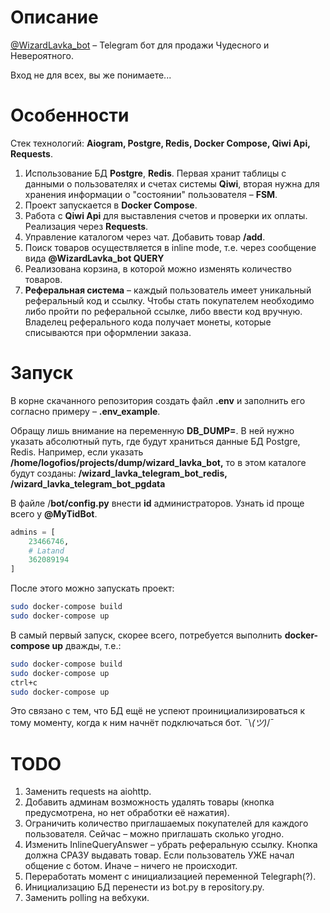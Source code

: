 # Описание

[@WizardLavka_bot](https://t.me/WizardLavka_bot/start) – Telegram бот для продажи Чудесного и Невероятного.

Вход не для всех, вы же понимаете...

# Особенности

Стек технологий: **Aiogram, Postgre, Redis, Docker Compose, Qiwi Api, Requests**. 

1. Использование БД **Postgre**, **Redis**. Первая хранит таблицы с данными о пользователях и счетах системы **Qiwi**, вторая нужна для хранения информации о "состоянии" пользователя – **FSM**.
2. Проект запускается в **Docker Compose**.
3. Работа с **Qiwi Api** для выставления счетов и проверки их оплаты. Реализация через **Requests**. 
4. Управление каталогом через чат. Добавить товар **/add**.
5. Поиск товаров осуществляется в inline mode, т.е. через сообщение вида **@WizardLavka_bot QUERY**
6. Реализована корзина, в которой можно изменять количество товаров.
7. **Реферальная система** – каждый пользователь имеет уникальный реферальный код и ссылку. Чтобы стать покупателем необходимо либо пройти по реферальной ссылке, либо ввести код вручную. Владелец реферального кода получает монеты, которые списываются при оформлении заказа.

# Запуск

В корне скачанного репозитория создать файл **.env** и заполнить его согласно примеру – **.env_example**. 

Обращу лишь внимание на переменную **DB_DUMP=**. В ней нужно указать абсолютный путь, где будут храниться данные БД Postgre, Redis. Например, если указать **/home/logofios/projects/dump/wizard_lavka_bot,** то в этом каталоге будут созданы: **/wizard_lavka_telegram_bot_redis,** **/wizard_lavka_telegram_bot_pgdata**

В файле  /**bot/config.py** внести **id** администраторов. Узнать id проще всего у **@MyTidBot**.

```python
admins = [
    23466746,
    # Latand
    362089194
]
```

После этого можно запускать проект:

```bash
sudo docker-compose build
sudo docker-compose up
```

В самый первый запуск, скорее всего, потребуется выполнить **docker-compose up** дважды, т.е.:

```bash
sudo docker-compose build
sudo docker-compose up
ctrl+c
sudo docker-compose up
```

Это связано с тем, что БД ещё не успеют проинициализироваться к тому моменту, когда к ним начнёт подключаться бот. ¯\\_(ツ)_/¯

# TODO

1. Заменить requests на aiohttp.
2. Добавить админам возможность удалять товары (кнопка предусмотрена, но нет обработки её нажатия).
3. Ограничить количество приглашаемых покупателей для каждого пользователя. Сейчас – можно приглашать сколько угодно.
4. Изменить InlineQueryAnswer – убрать реферальную ссылку. Кнопка должна СРАЗУ выдавать товар. Если пользователь УЖЕ начал общение с ботом. Иначе – ничего не происходит. 
5. Переработать момент с инициализацией переменной Telegraph(?).
6. Инициализацию БД перенести из bot.py в repository.py.
7. Заменить polling на вебхуки.